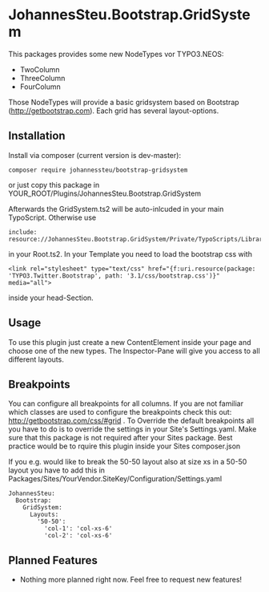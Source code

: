 JohannesSteu.Bootstrap.GridSystem
=================================

This packages provides some new NodeTypes vor TYPO3.NEOS:

* TwoColumn
* ThreeColumn
* FourColumn

Those NodeTypes will provide a basic gridsystem based on Bootstrap (http://getbootstrap.com). Each grid has several layout-options.

Installation
------------
Install via composer (current version is dev-master):
```
composer require johannessteu/bootstrap-gridsystem
```
or just copy this package in YOUR_ROOT/Plugins/JohannesSteu.Bootstrap.GridSystem

Afterwards the GridSystem.ts2 will be auto-inlcuded in your main TypoScript. Otherwise use
```
include: resource://JohannesSteu.Bootstrap.GridSystem/Private/TypoScripts/Library/GridSystem.ts2
```
in your Root.ts2.
In your Template you need to load the bootstrap css with
```
<link rel="stylesheet" type="text/css" href="{f:uri.resource(package: 'TYPO3.Twitter.Bootstrap', path: '3.1/css/bootstrap.css')}" media="all">
```
inside your head-Section.

Usage
-----
To use this plugin just create a new ContentElement inside your page and choose one of the new types. The Inspector-Pane will give you access to all different layouts.


Breakpoints
-----------
You can configure all breakpoints for all columns. If you are not familiar which classes are used to configure the breakpoints check this out: http://getbootstrap.com/css/#grid .
To Override the default breakpoints all you have to do is to override the settings in your Site's Settings.yaml. Make sure that this package is not required after your Sites package. Best practice would be to rquire this plugin inside your Sites composer.json

If you e.g. would like to break the 50-50 layout also at size xs in a 50-50 layout you have to add this in Packages/Sites/YourVendor.SiteKey/Configuration/Settings.yaml
```
JohannesSteu:
  Bootstrap:
    GridSystem:
      Layouts:
        '50-50':
          'col-1': 'col-xs-6'
          'col-2': 'col-xs-6'
```

Planned Features
----------------
* Nothing more planned right now. Feel free to request new features!
